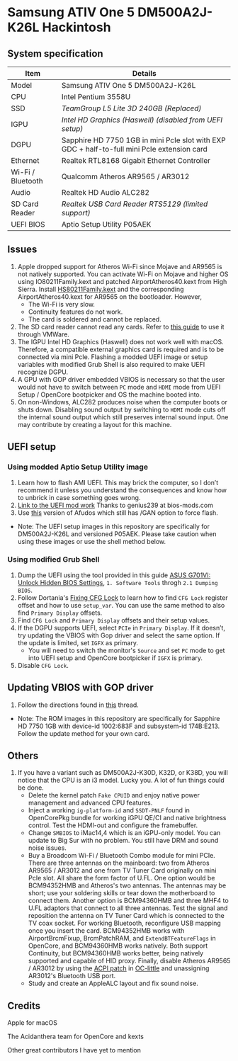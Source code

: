 # Samsung ATIV One 5 DM500A2J-K26L Hackintosh

## System specification
| Item | Details |
| - | - |
| Model | Samsung ATIV One 5 DM500A2J-K26L |
| CPU | Intel Pentium 3558U |
| SSD | *TeamGroup L5 Lite 3D 240GB (Replaced)* |
| IGPU | *Intel HD Graphics (Haswell) (disabled from UEFI setup)* |
| DGPU | Sapphire HD 7750 1GB in mini PcIe slot with EXP GDC + half-to-full mini PcIe extension card |
| Ethernet | Realtek RTL8168 Gigabit Ethernet Controller |
| Wi-Fi / Bluetooth | Qualcomm Atheros AR9565 / AR3012 |
| Audio | Realtek HD Audio ALC282 |
| SD Card Reader | *Realtek USB Card Reader RTS5129 (limited support)* |
| UEFI BIOS | Aptio Setup Utility P05AEK |
 
## Issues
1. Apple dropped support for Atheros Wi-Fi since Mojave and AR9565 is not natively supported. You can activate Wi-Fi on Mojave and higher OS using IO80211Family.kext and patched AirportAtheros40.kext from High Sierra. Install [HS80211Family.kext](https://www.insanelymac.com/forum/files/file/1008-io80211family-modif/) and the corresponding AirportAtheros40.kext for AR9565 on the bootloader. However,
    - The Wi-Fi is very slow.
    - Continuity features do not work.
    - The card is soldered and cannot be replaced.
2. The SD card reader cannot read any cards. Refer to [this guide](https://github.com/ManuGithubSteam/XiaoMi-Pro-2018-HackintoshOC/wiki/2.0-Setup-SD-Card-Reader) to use it through VMWare.
3. The IGPU Intel HD Graphics (Haswell) does not work well with macOS. Therefore, a compatible external graphics card is required and is to be connected via mini PcIe. Flashing a modded UEFI image or setup variables with modified Grub Shell is also required to make UEFI recognize DGPU.
4. A GPU with GOP driver embedded VBIOS is necessary so that the user would not have to switch between `PC` mode and `HDMI` mode from UEFI Setup / OpenCore bootpicker and OS the machine booted into.
5. On non-Windows, ALC282 produces noise when the computer boots or shuts down. Disabling sound output by switching to `HDMI` mode cuts off the internal sound output which still preserves internal sound input. One may contribute by creating a layout for this machine.

## UEFI setup
### Using modded Aptio Setup Utility image
1. Learn how to flash AMI UEFI. This may brick the computer, so I don’t recommend it unless you understand the consequences and know how to unbrick in case something goes wrong.
2. [Link to the UEFI mod work](https://www.bios-mods.com/forum/Thread-Request-Unlock-Advanced-and-Chipset-tabs-on-Samsung-All-In-One-DM500A2J) Thanks to genius239 at bios-mods.com
3. Use [this](https://www.supermicro.com/en/products/motherboard/X10SLQ-L) version of Afudos which still has /GAN option to force flash.
- Note: The UEFI setup images in this repository are specifically for DM500A2J-K26L and versioned P05AEK. Please take caution when using these images or use the shell method below.

### Using modified Grub Shell
1. Dump the UEFI using the tool provided in this guide [ASUS G701VI: Unlock Hidden BIOS Settings](https://octoperf.com/blog/2018/11/20/asus-g701vi-bios-unlock/), `1. Software Tools` throgh `2.1 Dumping BIOS`.
2. Follow Dortania's [Fixing CFG Lock](https://dortania.github.io/OpenCore-Post-Install/misc/msr-lock.html) to learn how to find `CFG Lock` register offset and how to use `setup_var`. You can use the same method to also find `Primary Display` offsets.
3. Find `CFG Lock` and `Primary Display` offsets and their setup values.
4. If the DGPU supports UEFI, select `PCIe` in `Primary Display`. If it doesn’t, try updating the VBIOS with Gop driver and select the same option. If the update is limited, set `IGFX` as primary.
    - You will need to switch the monitor's `Source` and set `PC` mode to get into UEFI setup and OpenCore bootpicker if `IGFX` is primary.
5. Disable `CFG Lock`.

## Updating VBIOS with GOP driver
1. Follow the directions found in [this](https://www.win-raid.com/t892f16-AMD-and-Nvidia-GOP-update-No-requests-DIY.html) thread.
- Note: The ROM images in this repository are specifically for Sapphire HD 7750 1GB with device-id 1002:683F and subsystem-id 174B:E213. Follow the update method for your own card.

## Others
1. If you have a variant such as DM500A2J-K30D, K32D, or K38D, you will notice that the CPU is an i3 model. Lucky you. A lot of fun things could be done.
    - Delete the kernel patch `Fake CPUID` and enjoy native power management and advanced CPU features.
    - Inject a working `ig-platform-id` and `SSDT-PNLF` found in OpenCorePkg bundle for working iGPU QE/CI and native brightness control. Test the HDMI-out and configure the framebuffer.
    - Change `SMBIOS` to iMac14,4 which is an iGPU-only model. You can update to Big Sur with no problem. You still have DRM and sound noise issues.
    - Buy a Broadcom Wi-Fi / Bluetooth Combo module for mini PCIe. There are three antennas on the mainboard: two from Atheros AR9565 / AR3012 and one from TV Tuner Card originally on mini PcIe slot. All share the form factor of U.FL. One option would be BCM94352HMB and Atheros's two antennas. The antennas may be short; use your soldering skills or tear down the motherboard to connect them. Another option is BCM94360HMB and three MHF4 to U.FL adaptors that connect to all three antennas. Test the signal and reposition the antenna on TV Tuner Card which is connected to the TV coax socket. For working Bluetooth, reconfigure USB mapping once you insert the card. BCM94352HMB works with AirportBrcmFixup, BrcmPatchRAM, and `ExtendBTFeatureFlags` in OpenCore, and BCM94360HMB works natively. Both support Continuity, but BCM94360HMB works better, being natively supported and capable of HID proxy. Finally, disable Atheros AR9565 / AR3012 by using the [ACPI patch](https://github.com/daliansky/OC-little/tree/master/16-%E7%A6%81%E6%AD%A2PCI%E8%AE%BE%E5%A4%87%E5%8F%8A%E8%AE%BE%E7%BD%AEASPM%E5%B7%A5%E4%BD%9C%E6%A8%A1%E5%BC%8F/16-1-%E7%A6%81%E6%AD%A2PCI%E8%AE%BE%E5%A4%87) in [OC-little](https://github.com/daliansky/OC-little) and unassigning AR3012's Bluetooth USB port.
    - Study and create an AppleALC layout and fix sound noise.

## Credits
Apple for macOS

The Acidanthera team for OpenCore and kexts

Other great contributors I have yet to mention
